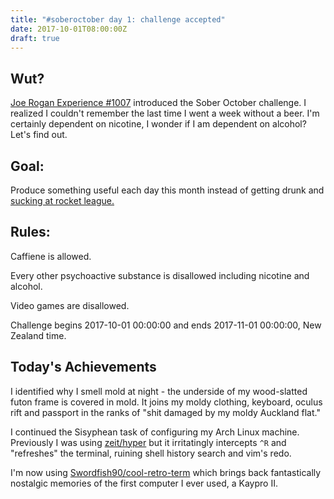 ```yaml
---
title: "#soberoctober day 1: challenge accepted"
date: 2017-10-01T08:00:00Z
draft: true
---
```


## Wut?
[Joe Rogan Experience #1007](https://www.youtube.com/watch?v=tjegWo2oPVg)
introduced the Sober October challenge. I realized I couldn't remember the last
time I went a week without a beer. I'm certainly dependent on nicotine, I wonder
if I am dependent on alcohol? Let's find out. 

## Goal:
Produce something useful each day this month instead of getting drunk and
[sucking at rocket league.](https://www.youtube.com/watch?v=Vu_DmCLVKgQ)

## Rules: 
Caffiene is allowed.

Every other psychoactive substance is disallowed including nicotine and alcohol.

Video games are disallowed.

Challenge begins 2017-10-01 00:00:00 and ends 2017-11-01 00:00:00, New Zealand time.

## Today's Achievements
I identified why I smell mold at night - the underside of my wood-slatted futon
frame is covered in mold. It joins my moldy clothing, keyboard, oculus rift and
passport in the ranks of "shit damaged by my moldy Auckland flat."

I continued the Sisyphean task of configuring my Arch Linux machine. Previously
I was using [zeit/hyper](zeit/hyper) but it irritatingly intercepts `^R` and
"refreshes" the terminal, ruining shell history search and vim's redo.

I'm now using
[Swordfish90/cool-retro-term](https://github.com/Swordfish90/cool-retro-term)
which brings back fantastically nostalgic memories of the first computer I ever
used, a Kaypro II.
